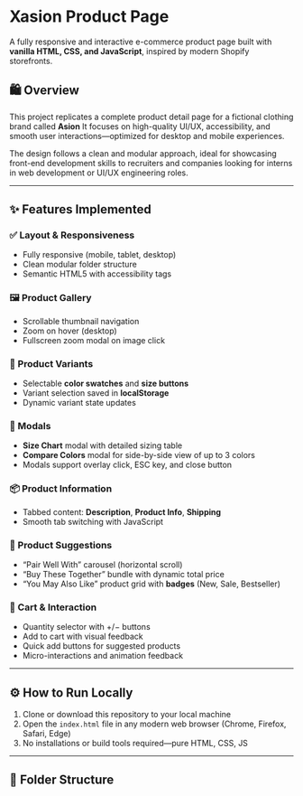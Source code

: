 # Xasion Product Page

A fully responsive and interactive e-commerce product page built with **vanilla HTML, CSS, and JavaScript**, inspired by modern Shopify storefronts.

## 🛍️ Overview

This project replicates a complete product detail page for a fictional clothing brand called **Asion** It focuses on high-quality UI/UX, accessibility, and smooth user interactions—optimized for desktop and mobile experiences.

The design follows a clean and modular approach, ideal for showcasing front-end development skills to recruiters and companies looking for interns in web development or UI/UX engineering roles.

---

## ✨ Features Implemented

### ✅ Layout & Responsiveness
- Fully responsive (mobile, tablet, desktop)
- Clean modular folder structure
- Semantic HTML5 with accessibility tags

### 🖼️ Product Gallery
- Scrollable thumbnail navigation
- Zoom on hover (desktop)
- Fullscreen zoom modal on image click

### 🎨 Product Variants
- Selectable **color swatches** and **size buttons**
- Variant selection saved in **localStorage**
- Dynamic variant state updates

### 📏 Modals
- **Size Chart** modal with detailed sizing table
- **Compare Colors** modal for side-by-side view of up to 3 colors
- Modals support overlay click, ESC key, and close button

### 📦 Product Information
- Tabbed content: **Description**, **Product Info**, **Shipping**
- Smooth tab switching with JavaScript

### 🔄 Product Suggestions
- “Pair Well With” carousel (horizontal scroll)
- “Buy These Together” bundle with dynamic total price
- “You May Also Like” product grid with **badges** (New, Sale, Bestseller)

### 🛒 Cart & Interaction
- Quantity selector with +/− buttons
- Add to cart with visual feedback
- Quick add buttons for suggested products
- Micro-interactions and animation feedback

---

## ⚙️ How to Run Locally

1. Clone or download this repository to your local machine
2. Open the `index.html` file in any modern web browser (Chrome, Firefox, Safari, Edge)
3. No installations or build tools required—pure HTML, CSS, JS

---

## 📁 Folder Structure

